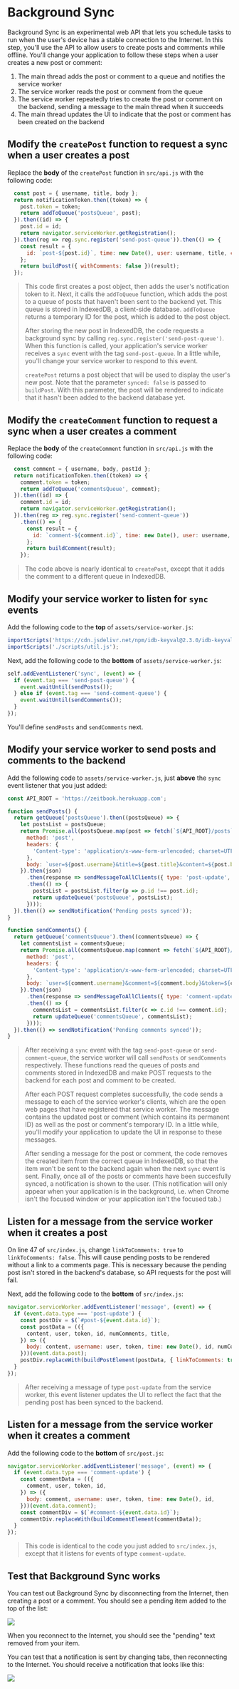 # Background Sync

Background Sync is an experimental web API that lets you schedule tasks to run when the user's device has a stable connection to the Internet. In this step, you'll use the API to allow users to create posts and comments while offline. You'll change your application to follow these steps when a user creates a new post or comment:

1. The main thread adds the post or comment to a queue and notifies the service worker
1. The service worker reads the post or comment from the queue
1. The service worker repeatedly tries to create the post or comment on the backend, sending a message to the main thread when it succeeds
1. The main thread updates the UI to indicate that the post or comment has been created on the backend

## Modify the `createPost` function to request a sync when a user creates a post

Replace the **body** of the `createPost` function in `src/api.js` with the following code:

```javascript
  const post = { username, title, body };
  return notificationToken.then((token) => {
    post.token = token;
    return addToQueue('postsQueue', post);
  }).then((id) => {
    post.id = id;
    return navigator.serviceWorker.getRegistration();
  }).then(reg => reg.sync.register('send-post-queue')).then(() => {
    const result = {
      id: `post-${post.id}`, time: new Date(), user: username, title, content: body, synced: false,
    };
    return buildPost({ withComments: false })(result);
  });
```

> This code first creates a post object, then adds the user's notification token to it. Next, it calls the `addToQueue` function, which adds the post to a queue of posts that haven't been sent to the backend yet. This queue is stored in IndexedDB, a client-side database. `addToQueue` returns a temporary ID for the post, which is added to the post object.
>
> After storing the new post in IndexedDB, the code requests a background sync by calling `reg.sync.register('send-post-queue')`. When this function is called, your application's service worker receives a `sync` event with the tag `send-post-queue`. In a little while, you'll change your service worker to respond to this event.
>
> `createPost` returns a post object that will be used to display the user's new post. Note that the parameter `synced: false` is passed to `buildPost`. With this parameter, the post will be rendered to indicate that it hasn't been added to the backend database yet.

## Modify the `createComment` function to request a sync when a user creates a comment

Replace the **body** of the `createComment` function in `src/api.js` with the following code:

```javascript
  const comment = { username, body, postId };
  return notificationToken.then((token) => {
    comment.token = token;
    return addToQueue('commentsQueue', comment);
  }).then((id) => {
    comment.id = id;
    return navigator.serviceWorker.getRegistration();
  }).then(reg => reg.sync.register('send-comment-queue'))
    .then(() => {
      const result = {
        id: `comment-${comment.id}`, time: new Date(), user: username, comment: body, synced: false,
      };
      return buildComment(result);
    });
```

> The code above is nearly identical to `createPost`, except that it adds the comment to a different queue in IndexedDB.

## Modify your service worker to listen for `sync` events

Add the following code to the **top** of `assets/service-worker.js`:

```javascript
importScripts('https://cdn.jsdelivr.net/npm/idb-keyval@2.3.0/idb-keyval.min.js');
importScripts('./scripts/util.js');
```

Next, add the following code to the **bottom** of `assets/service-worker.js`:

```javascript
self.addEventListener('sync', (event) => {
  if (event.tag === 'send-post-queue') {
    event.waitUntil(sendPosts());
  } else if (event.tag === 'send-comment-queue') {
    event.waitUntil(sendComments());
  }
});
```

You'll define `sendPosts` and `sendComments` next.

## Modify your service worker to send posts and comments to the backend

Add the following code to `assets/service-worker.js`, just **above** the `sync` event listener that you just added:

```javascript
const API_ROOT = 'https://zeitbook.herokuapp.com';

function sendPosts() {
  return getQueue('postsQueue').then((postsQueue) => {
    let postsList = postsQueue;
    return Promise.all(postsQueue.map(post => fetch(`${API_ROOT}/posts`, {
      method: 'post',
      headers: {
        'Content-type': 'application/x-www-form-urlencoded; charset=UTF-8',
      },
      body: `user=${post.username}&title=${post.title}&content=${post.body}&token=${post.token}`,
    }).then(json)
      .then(response => sendMessageToAllClients({ type: 'post-update', id: post.id, post: response }))
      .then(() => {
        postsList = postsList.filter(p => p.id !== post.id);
        return updateQueue('postsQueue', postsList);
      })));
  }).then(() => sendNotification('Pending posts synced'));
}

function sendComments() {
  return getQueue('commentsQueue').then((commentsQueue) => {
    let commentsList = commentsQueue;
    return Promise.all(commentsQueue.map(comment => fetch(`${API_ROOT}/posts/${comment.postId}/comment`, {
      method: 'post',
      headers: {
        'Content-type': 'application/x-www-form-urlencoded; charset=UTF-8',
      },
      body: `user=${comment.username}&comment=${comment.body}&token=${comment.token}`,
    }).then(json)
      .then(response => sendMessageToAllClients({ type: 'comment-update', id: comment.id, comment: response }))
      .then(() => {
        commentsList = commentsList.filter(c => c.id !== comment.id);
        return updateQueue('commentsQueue', commentsList);
      })));
  }).then(() => sendNotification('Pending comments synced'));
}
```

> After receiving a `sync` event with the tag `send-post-queue` or `send-comment-queue`, the service worker will call `sendPosts` or `sendComments` respectively. These functions read the queues of posts and comments stored in IndexedDB and make POST requests to the backend for each post and comment to be created.
>
> After each POST request completes successfully, the code sends a message to each of the service worker's clients, which are the open web pages that have registered that service worker. The message contains the updated post or comment (which contains its permanent ID) as well as the post or comment's temporary ID. In a little while, you'll modify your application to update the UI in response to these messages.
>
> After sending a message for the post or comment, the code removes the created item from the correct queue in IndexedDB, so that the item won't be sent to the backend again when the next `sync` event is sent. Finally, once all of the posts or comments have been succesfully synced, a notification is shown to the user. (This notification will only appear when your application is in the background, i.e. when Chrome isn't the focused window or your application isn't the focused tab.)

## Listen for a message from the service worker when it creates a post

On line 47 of `src/index.js`, change `linkToComments: true` to `linkToComments: false`. This will cause pending posts to be rendered without a link to a comments page. This is necessary because the pending post isn't stored in the backend's database, so API requests for the post will fail.

Next, add the following code to the **bottom** of `src/index.js`:

```javascript
navigator.serviceWorker.addEventListener('message', (event) => {
  if (event.data.type === 'post-update') {
    const postDiv = $(`#post-${event.data.id}`);
    const postData = (({
      content, user, token, id, numComments, title,
    }) => ({
      body: content, username: user, token, time: new Date(), id, numComments, title,
    }))(event.data.post);
    postDiv.replaceWith(buildPostElement(postData, { linkToComments: true }));
  }
});
```

> After receiving a message of type `post-update` from the service worker, this event listener updates the UI to reflect the fact that the pending post has been synced to the backend.

## Listen for a message from the service worker when it creates a comment

Add the following code to the **bottom** of `src/post.js`:

```javascript
navigator.serviceWorker.addEventListener('message', (event) => {
  if (event.data.type === 'comment-update') {
    const commentData = (({
      comment, user, token, id,
    }) => ({
      body: comment, username: user, token, time: new Date(), id,
    }))(event.data.comment);
    const commentDiv = $(`#comment-${event.data.id}`);
    commentDiv.replaceWith(buildCommentElement(commentData));
  }
});
```

> This code is identical to the code you just added to `src/index.js`, except that it listens for events of type `comment-update`.

## Test that Background Sync works

You can test out Background Sync by disconnecting from the Internet, then creating a post or a comment. You should see a pending item added to the top of the list:

![](screenshots/04-background-sync/01-pending-post.png)

When you reconnect to the Internet, you should see the "pending" text removed from your item.

You can test that a notification is sent by changing tabs, then reconnecting to the Internet. You should receive a notification that looks like this:

![](screenshots/04-background-sync/02-pending-notification.png)
